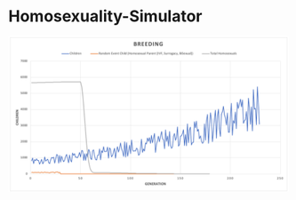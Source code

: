 # Homosexuality-Simulator
![Final results](https://raw.githubusercontent.com/svnty/Homosexuality-Simulator/main/results/random_event_count.png)